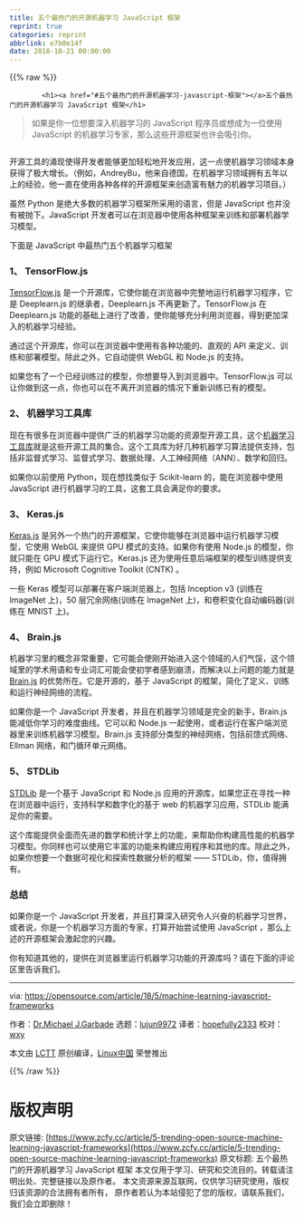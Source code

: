 ```yaml
---
title: 五个最热门的开源机器学习 JavaScript 框架
reprint: true
categories: reprint
abbrlink: e7b0e14f
date: 2018-10-21 00:00:00
---
```


{{% raw %}}

            <h1><a href="#五个最热门的开源机器学习-javascript-框架"></a>五个最热门的开源机器学习 JavaScript 框架</h1>
<blockquote>
<p>如果是你一位想要深入机器学习的 JavaScript 程序员或想成为一位使用 JavaScript 的机器学习专家，那么这些开源框架也许会吸引你。</p>
</blockquote>
<p><a href="https://camo.githubusercontent.com/bef0bc7dccb4d83b828e2e1dc313c20fba226266/68747470733a2f2f6f70656e736f757263652e636f6d2f73697465732f64656661756c742f66696c65732f7374796c65732f696d6167652d66756c6c2d73697a652f7075626c69632f6c6561642d696d616765732f7765622d7370696465722d6672616d652d6672616d65776f726b2d322e706e673f69746f6b3d6e67364f30666434"><img src="https://p0.ssl.qhimg.com/t01af6595cdc268fe05.png" alt=""></a></p>
<p>开源工具的涌现使得开发者能够更加轻松地开发应用，这一点使机器学习领域本身获得了极大增长。（例如，AndreyBu，他来自德国，在机器学习领域拥有五年以上的经验，他一直在使用各种各样的开源框架来创造富有魅力的机器学习项目。）</p>
<p>虽然 Python 是绝大多数的机器学习框架所采用的语言，但是 JavaScript 也并没有被抛下。JavaScript 开发者可以在浏览器中使用各种框架来训练和部署机器学习模型。</p>
<p>下面是 JavaScript 中最热门五个机器学习框架</p>
<h3><a href="#1-tensorflowjs"></a>1、 TensorFlow.js</h3>
<p><a href="https://js.tensorflow.org/">TensorFlow.js</a> 是一个开源库，它使你能在浏览器中完整地运行机器学习程序，它是 Deeplearn.js 的继承者，Deeplearn.js 不再更新了。TensorFlow.js 在 Deeplearn.js 功能的基础上进行了改善，使你能够充分利用浏览器，得到更加深入的机器学习经验。</p>
<p>通过这个开源库，你可以在浏览器中使用有各种功能的、直观的 API 来定义、训练和部署模型。除此之外，它自动提供 WebGL 和 Node.js 的支持。</p>
<p>如果您有了一个已经训练过的模型，你想要导入到浏览器中。TensorFlow.js 可以让你做到这一点，你也可以在不离开浏览器的情况下重新训练已有的模型。</p>
<h3><a href="#2-机器学习工具库"></a>2、 机器学习工具库</h3>
<p>现在有很多在浏览器中提供广泛的机器学习功能的资源型开源工具，这个<a href="https://github.com/mljs/ml">机器学习工具库</a>就是这些开源工具的集合。这个工具库为好几种机器学习算法提供支持，包括非监督式学习、监督式学习、数据处理、人工神经网络（ANN）、数学和回归。</p>
<p>如果你以前使用 Python，现在想找类似于 Scikit-learn 的，能在浏览器中使用 JavaScript 进行机器学习的工具，这套工具会满足你的要求。</p>
<h3><a href="#3-kerasjs"></a>3、 Keras.js</h3>
<p><a href="https://transcranial.github.io/keras-js/#/">Keras.js</a> 是另外一个热门的开源框架，它使你能够在浏览器中运行机器学习模型，它使用 WebGL 来提供 GPU 模式的支持。如果你有使用 Node.js 的模型，你就只能在 GPU 模式下运行它。Keras.js 还为使用任意后端框架的模型训练提供支持，例如 Microsoft Cognitive Toolkit (CNTK) 。</p>
<p>一些 Keras 模型可以部署在客户端浏览器上，包括 Inception v3 (训练在 ImageNet 上)，50 层冗余网络(训练在 ImageNet 上)，和卷积变化自动编码器(训练在 MNIST 上)。</p>
<h3><a href="#4-brainjs"></a>4、 Brain.js</h3>
<p>机器学习里的概念非常重要，它可能会使刚开始进入这个领域的人们气馁，这个领域里的学术用语和专业词汇可能会使初学者感到崩溃，而解决以上问题的能力就是 <a href="https://github.com/BrainJS/brain.js">Brain.js</a> 的优势所在。它是开源的，基于 JavaScript 的框架，简化了定义、训练和运行神经网络的流程。</p>
<p>如果你是一个 JavaScript 开发者，并且在机器学习领域是完全的新手，Brain.js 能减低你学习的难度曲线。它可以和 Node.js 一起使用，或者运行在客户端浏览器里来训练机器学习模型。Brain.js 支持部分类型的神经网络，包括前馈式网络、Ellman 网络，和门循环单元网络。</p>
<h3><a href="#5-stdlib"></a>5、 STDLib</h3>
<p><a href="https://stdlib.io/">STDLib</a> 是一个基于 JavaScript 和 Node.js 应用的开源库，如果您正在寻找一种在浏览器中运行，支持科学和数字化的基于 web 的机器学习应用，STDLib 能满足你的需要。</p>
<p>这个库能提供全面而先进的数学和统计学上的功能，来帮助你构建高性能的机器学习模型。你同样也可以使用它丰富的功能来构建应用程序和其他的库。除此之外，如果你想要一个数据可视化和探索性数据分析的框架 —— STDLib，你，值得拥有。</p>
<h3><a href="#总结"></a>总结</h3>
<p>如果你是一个 JavaScript 开发者，并且打算深入研究令人兴奋的机器学习世界，或者说，你是一个机器学习方面的专家，打算开始尝试使用 JavaScript ，那么上述的开源框架会激起您的兴趣。</p>
<p>你有知道其他的，提供在浏览器里运行机器学习功能的开源库吗？请在下面的评论区里告诉我们。</p>
<hr>
<p>via: <a href="https://opensource.com/article/18/5/machine-learning-javascript-frameworks">https://opensource.com/article/18/5/machine-learning-javascript-frameworks</a></p>
<p>作者：<a href="https://opensource.com/users/drmjg">Dr.Michael J.Garbade</a> 选题：<a href="https://github.com/lujun9972">lujun9972</a> 译者：<a href="https://github.com/hopefully2333">hopefully2333</a> 校对：<a href="https://github.com/wxy">wxy</a></p>
<p>本文由 <a href="https://github.com/LCTT/TranslateProject">LCTT</a> 原创编译，<a href="https://linux.cn/">Linux中国</a> 荣誉推出</p>

          
{{% /raw %}}

# 版权声明
原文链接: [https://www.zcfy.cc/article/5-trending-open-source-machine-learning-javascript-frameworks](https://www.zcfy.cc/article/5-trending-open-source-machine-learning-javascript-frameworks)
原文标题: 五个最热门的开源机器学习 JavaScript 框架
本文仅用于学习、研究和交流目的。转载请注明出处、完整链接以及原作者。
本文资源来源互联网，仅供学习研究使用，版权归该资源的合法拥有者所有，
原作者若认为本站侵犯了您的版权，请联系我们，我们会立即删除！
